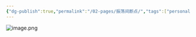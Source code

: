```yaml
---
{"dg-publish":true,"permalink":"/02-pages/振荡间断点/","tags":["personal/blog","高等数学","概念"]}
---
```


![image.png](https://yelanyanyu-img-bed.oss-cn-hangzhou.aliyuncs.com/img/blog/2024/07/20240711143704.png)
